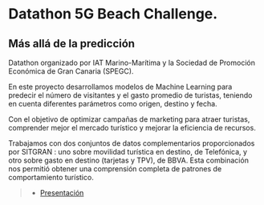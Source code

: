 # Datathon 5G Beach Challenge.

## Más allá de la predicción

Datathon organizado por IAT Marino-Marítima y la Sociedad de Promoción Económica de Gran Canaria (SPEGC).

En este proyecto desarrollamos modelos de Machine Learning para predecir el número de visitantes y el gasto promedio de turistas, teniendo en cuenta diferentes parámetros como origen, destino y fecha.

Con el objetivo de optimizar campañas de marketing para atraer turistas, comprender mejor el mercado turístico y mejorar la eficiencia de recursos.

Trabajamos con dos conjuntos de datos complementarios proporcionados por SITGRAN : uno sobre movilidad turística en destino, de Telefónica, y otro sobre gasto en destino (tarjetas y TPV), de BBVA. Esta combinación nos permitió obtener una comprensión completa de patrones de comportamiento turístico.
 
> - [Presentación](https://view.genial.ly/6559cd53dbe058001102a3f2/guide-datathon-5)
